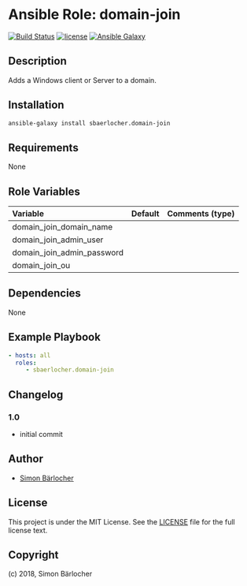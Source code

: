 # Ansible Role: domain-join

[![Build Status](https://travis-ci.org/sbaerlocher/ansible.domain-join.svg?branch=master)](https://travis-ci.org/sbaerlocher/ansible.domain-join) [![license](https://img.shields.io/github/license/mashape/apistatus.svg)](https://sbaerlo.ch/licence) [![Ansible Galaxy](http://img.shields.io/badge/ansible--galaxy-domain--join-blue.svg)](https://galaxy.ansible.com/sbaerlocher/domain-join)

## Description

Adds a Windows client or Server to a domain.

## Installation

```bash
ansible-galaxy install sbaerlocher.domain-join
```

## Requirements

None

## Role Variables

| Variable             | Default     | Comments (type)                                   |
| :---                 | :---        | :---                                              |
| domain_join_domain_name | | |
| domain_join_admin_user | | |
| domain_join_admin_password | | |
| domain_join_ou | | |

## Dependencies

None

## Example Playbook

```yml
- hosts: all
  roles:
     - sbaerlocher.domain-join
```

## Changelog

### 1.0

* initial commit

## Author

* [Simon Bärlocher](https://sbaerlocher.ch)

## License

This project is under the MIT License. See the [LICENSE](https://sbaerlo.ch/licence) file for the full license text.

## Copyright

(c) 2018, Simon Bärlocher